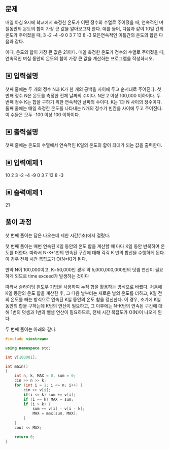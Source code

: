 ## 문제
매일 아침 9시에 학교에서 측정한 온도가 어떤 정수의 수열로 주어졌을 때, 연속적인 며칠동안의 온도의 합이 가장 큰 값을 알아보고자 한다.
예를 들어, 다음과 같이 10일 간의 온도가 주어졌을 때, 3 -2 -4 -9 0 3 7 13 8 -3 모든연속적인 이틀간의 온도의 합은 다음과 같다.

이때, 온도의 합이 가장 큰 값은 21이다.
매일 측정한 온도가 정수의 수열로 주어졌을 때, 연속적인 며칠 동안의 온도의 합이 가장 큰 값을 계산하는 프로그램을 작성하시오.

## ▣ 입력설명
첫째 줄에는 두 개의 정수 N과 K가 한 개의 공백을 사이에 두고 순서대로 주어진다. 첫 번째 정수 N은 온도를 측정한 전체 날짜의 수이다. N은 2 이상 100,000 이하이다. 두 번째 정수 K는 합을 구하기 위한 연속적인 날짜의 수이다. K는 1과 N 사이의 정수이다. 둘째 줄에는 매일 측정한 온도를 나타내는 N개의 정수가 빈칸을 사이에 두고 주어진다. 이 수들은 모두 -100 이상 100 이하이다.

## ▣ 출력설명
첫째 줄에는 온도의 수열에서 연속적인 K일의 온도의 합이 최대가 되는 값을 출력한다.

## ▣ 입력예제 1
10 2
3 -2 -4 -9 0 3 7 13 8 -3

## ▣ 출력예제 1
21
<br>
## 풀이 과정

첫 번째 풀이는 답은 나오는데 제한 시간(1초)에서 걸렸다. 

첫 번째 풀이는 매번 연속된 K일 동안의 온도 합을 계산할 때 마다 K일 동안 반복하여 온도를 더한다. 따라서 N-K+1번의 연속된 구간에 대해 각각 K 번의 합산을 수행하게 된다. 이 경우 전체 시간 복잡도가 O(N*K)가 된다.

만약 N이 100,000이고, K=50,000인 경우 약 5,000,000,000번의 덧셈 연산이 필요하게 되므로 time exceed가 발생하는 것이다

따라서 슬라이딩 윈도우 기법을 사용하여 누적 합을 활용하는 방식으로 바꿨다. 처음에 K일 동안의 온도 합을 계산한 후, 그 다음 날부터는 새로운 날의 온도를 더하고, K일 전의 온도를 빼는 방식으로 연속된 K일 동안의 온도 합을 갱신한다. 이 경우, 초기에 K일 동안의 합을 구하는데 K번의 연산이 필요하고, 그 이후에는 N-K번의 연속된 구간에 대해 1번의 덧셈과 1번의 뺄셈 연산이 필요하므로, 전체 시간 복잡도가 O(N)이 나오게 된다. 

두 번째 풀이는 아래와 같다.
```C++
#include <iostream>

using namespace std;

int v[100001];

int main()
{
	int n, k, MAX = 0, sum = 0;
	cin >> n >> k;
	for (int i = 1; i <= n; i++) {
		cin >> v[i];
		if(i <= k) sum += v[i];
		if (i == k) MAX = sum;
		if (i > k) {
			sum += v[i] - v[i - k];
			MAX = max(sum, MAX);
		}
	}
	cout << MAX;

	return 0;
}
```
